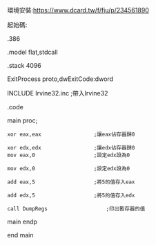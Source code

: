 環境安裝:https://www.dcard.tw/f/fju/p/234561890

起始碼:

.386

.model flat,stdcall

.stack 4096

ExitProcess proto,dwExitCode:dword

INCLUDE Irvine32.inc					;帶入Irvine32

.code

main proc;

	xor eax,eax					;讓eax佔存器歸0
  
	xor edx,edx					;讓edx佔存器歸0
	mov	eax,0					;設定edx設為0
  
	mov edx,0					;設定edx設為0
  
	add eax,5					;將5的值存入eax
  
	add edx,5					;將5的值存入edx

	call DumpRegs					;印出暫存器的值


main endp

end main
